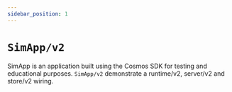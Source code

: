 ```yaml
---
sidebar_position: 1
---
```


# `SimApp/v2`

SimApp is an application built using the Cosmos SDK for testing and educational purposes.
`SimApp/v2` demonstrate a runtime/v2, server/v2 and store/v2 wiring.
